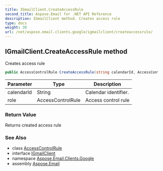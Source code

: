 ```yaml
---
title: IGmailClient.CreateAccessRule
second_title: Aspose.Email for .NET API Reference
description: IGmailClient method. Creates access rule
type: docs
weight: 30
url: /net/aspose.email.clients.google/igmailclient/createaccessrule/
---
```

## IGmailClient.CreateAccessRule method

Creates access rule

```csharp
public AccessControlRule CreateAccessRule(string calendarId, AccessControlRule role)
```

| Parameter | Type | Description |
| --- | --- | --- |
| calendarId | String | Calendar identifier. |
| role | AccessControlRule | Access control rule |

### Return Value

Returns created access rule

### See Also

* class [AccessControlRule](../../accesscontrolrule/)
* interface [IGmailClient](../)
* namespace [Aspose.Email.Clients.Google](../../igmailclient/)
* assembly [Aspose.Email](../../../)


